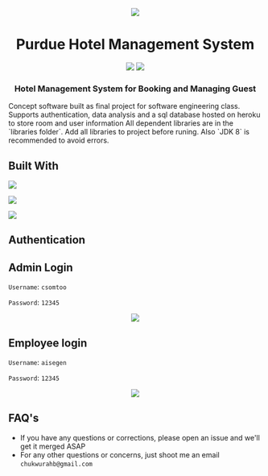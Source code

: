 <p align="center"><img src="https://i.ibb.co/7rH8Vyk/Splash-Screen.png"></p>

<h1 align="center">Purdue Hotel Management System</h1>

<p align="center">
<a href="https://circleci.com/gh/r-spacex/SpaceX-API"><img src="https://img.shields.io/circleci/project/github/r-spacex/SpaceX-API/master.svg?style=flat-square"></a>
<a href="https://en.wikipedia.org/wiki/Representational_state_transfer"><img src="https://img.shields.io/badge/interface-REST-brightgreen.svg?longCache=true&style=flat-square"></a>
</p>

<h3 align="center">Hotel Management System for Booking and Managing Guest</h3>
Concept software built as final project for software engineering class. Supports authentication, data analysis and a sql database hosted on heroku to store room and user information All dependent libraries are in the `libraries folder`. Add all libraries to project before runing.
Also `JDK 8` is recommended to avoid errors.  


## Built With
<p><img src="https://img.icons8.com/color/144/000000/java-coffee-cup-logo.png"/></p>
<p><img src="https://img.icons8.com/ios-filled/150/000000/mysql-logo.png"/></p>
<p><img src="https://img.icons8.com/nolan/128/heroku.png"/></p>


## Authentication



## Admin Login
`Username`: `csomtoo`

`Password`: `12345`

<p align="center"><img src="https://i.ibb.co/hDbwM1g/employee.png"></p>



## Employee login

`Username`: `aisegen`

`Password`: `12345`

<p align="center"><img src="https://i.ibb.co/mBFYm8W/admin.png"></p>

## FAQ's
* If you have any questions or corrections, please open an issue and we'll get it merged ASAP
* For any other questions or concerns, just shoot me an email `chukwurahb@gmail.com`
